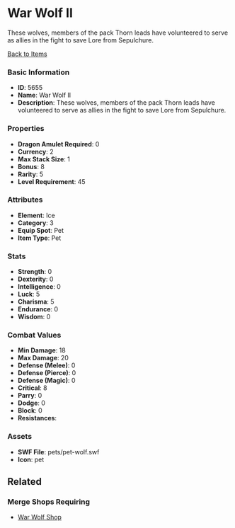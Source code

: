 # War Wolf II

These wolves, members of the pack Thorn leads have volunteered to serve as allies in the fight to save Lore from Sepulchure.

[Back to Items](../items.md)

### Basic Information

- **ID**: 5655
- **Name**: War Wolf II
- **Description**: These wolves, members of the pack Thorn leads have volunteered to serve as allies in the fight to save Lore from Sepulchure.

### Properties

- **Dragon Amulet Required**: 0
- **Currency**: 2
- **Max Stack Size**: 1
- **Bonus**: 8
- **Rarity**: 5
- **Level Requirement**: 45

### Attributes

- **Element**: Ice
- **Category**: 3
- **Equip Spot**: Pet
- **Item Type**: Pet

### Stats

- **Strength**: 0
- **Dexterity**: 0
- **Intelligence**: 0
- **Luck**: 5
- **Charisma**: 5
- **Endurance**: 0
- **Wisdom**: 0

### Combat Values

- **Min Damage**: 18
- **Max Damage**: 20
- **Defense (Melee)**: 0
- **Defense (Pierce)**: 0
- **Defense (Magic)**: 0
- **Critical**: 8
- **Parry**: 0
- **Dodge**: 0
- **Block**: 0
- **Resistances**: 

### Assets

- **SWF File**: pets/pet-wolf.swf
- **Icon**: pet

## Related

### Merge Shops Requiring

- [War Wolf Shop](../merge-shops/86-war-wolf-shop.md)

